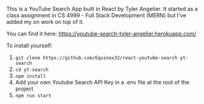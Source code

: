 This is a YouTube Search App built in React by Tyler Angelier. It started as a class assignment in CS 4999 - Full Stack Development (MERN) but I've added my on work on top of it.

You can find it here: https://youtube-search-tyler-angelier.herokuapp.com/

To install yourself:

1. `git clone https://github.com/Equinox32/react-youtube-search yt-search`
2. `cd yt-search`
3. `npm install`
4. Add your own Youtube Search API Key in a .env file at the root of the project
5. `npm run start`
